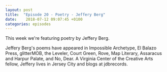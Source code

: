 ```yaml
---
layout: post
title:  "Episode 20 - Poetry - Jeffery Berg"
date:    2018-07-12 09:07:45 +0100
categories: episodes
---
```


This week we're featuring poetry by Jeffery Berg.

Jeffery Berg's poems have appeared in Impossible Archetype, El Balazo Press, glitterMOB,
the Leveler, Court Green, Rove, Map Literary, Assaracus and Harpur
Palate, and No, Dear. A Virginia Center of the Creative Arts fellow,
Jeffery lives in Jersey City and blogs at jdbrecords.
